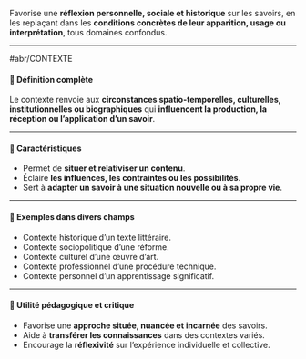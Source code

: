
Favorise une **réflexion personnelle, sociale et historique** sur les savoirs, en les replaçant dans les **conditions concrètes de leur apparition, usage ou interprétation**, tous domaines confondus.

---
#abr/CONTEXTE
#### 🎯 Définition complète
Le contexte renvoie aux **circonstances spatio-temporelles, culturelles, institutionnelles ou biographiques** qui **influencent la production, la réception ou l’application d’un savoir**.

---

#### 🧠 Caractéristiques

- Permet de **situer et relativiser un contenu**.
- Éclaire **les influences, les contraintes ou les possibilités**.
- Sert à **adapter un savoir à une situation nouvelle ou à sa propre vie**.

---

#### 🧰 Exemples dans divers champs

- Contexte historique d’un texte littéraire.
- Contexte sociopolitique d’une réforme.
- Contexte culturel d’une œuvre d’art.
- Contexte professionnel d’une procédure technique.
- Contexte personnel d’un apprentissage significatif.

---

#### 🏁 Utilité pédagogique et critique

- Favorise une **approche située, nuancée et incarnée** des savoirs.
- Aide à **transférer les connaissances** dans des contextes variés.
- Encourage la **réflexivité** sur l’expérience individuelle et collective.